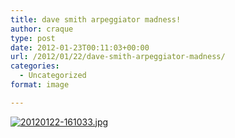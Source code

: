 ```yaml
---
title: dave smith arpeggiator madness!
author: craque
type: post
date: 2012-01-23T00:11:03+00:00
url: /2012/01/22/dave-smith-arpeggiator-madness/
categories:
  - Uncategorized
format: image

---
```

[<img src="https://sounding.com/blog/wp-content/uploads/2012/01/20120122-161033.jpg" alt="20120122-161033.jpg" class="alignnone size-full" />][1]

 [1]: https://sounding.com/blog/wp-content/uploads/2012/01/20120122-161033.jpg